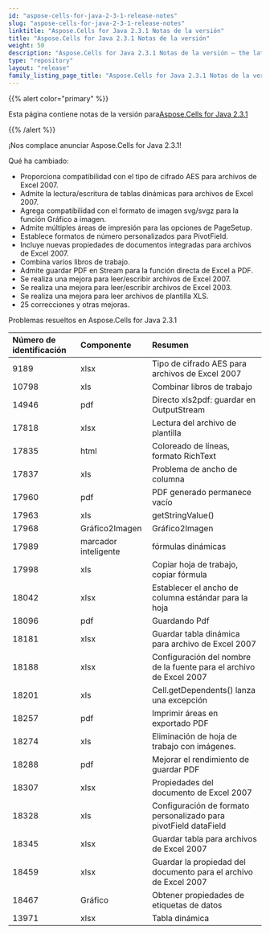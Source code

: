```yaml
---
id: "aspose-cells-for-java-2-3-1-release-notes"
slug: "aspose-cells-for-java-2-3-1-release-notes"
linktitle: "Aspose.Cells for Java 2.3.1 Notas de la versión"
title: "Aspose.Cells for Java 2.3.1 Notas de la versión"
weight: 50
description: "Aspose.Cells for Java 2.3.1 Notas de la versión – the latest updates and fixes."
type: "repository"
layout: "release"
family_listing_page_title: "Aspose.Cells for Java 2.3.1 Notas de la versión"
---
```

{{% alert color="primary" %}} 

 Esta página contiene notas de la versión para[Aspose.Cells for Java 2.3.1](https://releases.aspose.com/cells/java/new-releases/aspose.cells-for-java-2.3.1/)

{{% /alert %}} 

 ¡Nos complace anunciar Aspose.Cells for Java 2.3.1!

 Qué ha cambiado:

- Proporciona compatibilidad con el tipo de cifrado AES para archivos de Excel 2007.
- Admite la lectura/escritura de tablas dinámicas para archivos de Excel 2007.
- Agrega compatibilidad con el formato de imagen svg/svgz para la función Gráfico a imagen.
- Admite múltiples áreas de impresión para las opciones de PageSetup.
- Establece formatos de número personalizados para PivotField.
- Incluye nuevas propiedades de documentos integradas para archivos de Excel 2007.
- Combina varios libros de trabajo.
- Admite guardar PDF en Stream para la función directa de Excel a PDF.
- Se realiza una mejora para leer/escribir archivos de Excel 2007.
- Se realiza una mejora para leer/escribir archivos de Excel 2003.
- Se realiza una mejora para leer archivos de plantilla XLS.
- 25 correcciones y otras mejoras.

 Problemas resueltos en Aspose.Cells for Java 2.3.1

|**Número de identificación** |**Componente** |**Resumen** |
|:- |:- |:- |
|9189 | xlsx| Tipo de cifrado AES para archivos de Excel 2007|
|10798 | xls| Combinar libros de trabajo|
|14946 | pdf| Directo xls2pdf: guardar en OutputStream|
|17818 | xlsx| Lectura del archivo de plantilla|
|17835 | html| Coloreado de líneas, formato RichText|
|17837 | xls| Problema de ancho de columna|
|17960 | pdf| PDF generado permanece vacío|
|17963 | xls| getStringValue()|
|17968 | Gráfico2Imagen| Gráfico2Imagen|
|17989 | marcador inteligente| fórmulas dinámicas|
|17998 | xls| Copiar hoja de trabajo, copiar fórmula|
|18042 | xlsx| Establecer el ancho de columna estándar para la hoja|
|18096 | pdf| Guardando Pdf|
|18181 | xlsx| Guardar tabla dinámica para archivo de Excel 2007|
|18188 | xlsx| Configuración del nombre de la fuente para el archivo de Excel 2007|
|18201 | xls| Cell.getDependents() lanza una excepción|
|18257 | pdf| Imprimir áreas en exportado PDF|
|18274 | xls|Eliminación de hoja de trabajo con imágenes.|
|18288 | pdf| Mejorar el rendimiento de guardar PDF|
|18307 | xlsx| Propiedades del documento de Excel 2007|
|18328 | xls| Configuración de formato personalizado para pivotField dataField|
|18345 | xlsx| Guardar tabla para archivos de Excel 2007|
|18459 | xlsx| Guardar la propiedad del documento para el archivo de Excel 2007|
|18467 | Gráfico| Obtener propiedades de etiquetas de datos|
|13971 | xlsx| Tabla dinámica|

